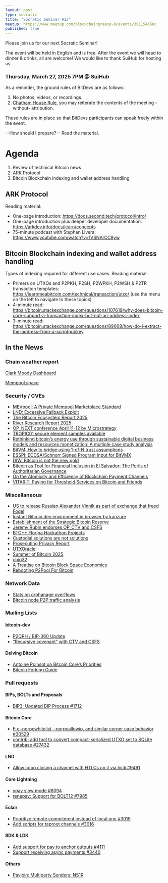 ```yaml
---
layout: post
type: socratic
title: "Socratic Seminar #13"
meetup: https://www.meetup.com/blockchaingreece-0/events/301154650/
published: true
---
```


Please join us for our next Socratic Seminar!

The event will be held in English and is free. After the event we will head to dinner & drinks, all are welcome! 
We would like to thank SuiHub for hosting us.

### Thursday, March 27, 2025 7PM @ SuiHub

As a reminder, the ground rules of BitDevs are as follows:

1. No photos, videos, or recordings.
2. [Chatham House Rule](https://en.wikipedia.org/wiki/Chatham_House_Rule), you may
   reiterate the contents of the meeting -without- attribution.

These rules are in place so that BitDevs participants can speak freely within the event.

--How should I prepare?-- Read the material.

# Agenda

1. Review of technical Bitcoin news
2. ARK Protocol
3. Bitcoin Blockchain indexing and wallet address handling

## ARK Protocol
Reading material:

- One-page introduction: https://docs.second.tech/protocol/intro/
- One-page introduction plus deeper developer documentation: https://arkdev.info/docs/learn/concepts
- 75-minute podcast with Stephan Livera: https://www.youtube.com/watch?v=1VSNArCC9yw

## Bitcoin Blockchain indexing and wallet address handling
Types of indexing required for different use cases.
Reading material:

- Primers on UTXOs and P2PKH, P2SH, P2WPKH, P2WSH & P2TR transaction templates: https://learnmeabitcoin.com/technical/transaction/utxo/ (use the menu on the left to navigate to these topics)
- 4-minute read: https://bitcoin.stackexchange.com/questions/107619/why-does-bitcoin-core-support-a-transaction-index-but-not-an-address-index
- 3-minute read: https://bitcoin.stackexchange.com/questions/89008/how-do-i-extract-the-address-from-a-scriptpubkey

## In the News

### Chain weather report

[Clark Moody Dashboard](https://dashboard.clarkmoody.com/)

[Mempool.space](https://mempool.space/graphs/mempool#1m)

### Security / CVEs

* [MEVpool: A Private Mempool Marketplace Standard](https://github.com/mevpool/mevpool/blob/main/mevpool-marketplace.md)  
* [LND: Excessive Failback Exploit](https://morehouse.github.io/lightning/lnd-excessive-failback-exploit/)  
* [The Bitcoin Ecosystem Report 2025](https://epochvc.io/pdf/Epoch-Bitcoin-Ecosystem-Report-2024.pdf)  
* [River Research Report 2025](https://river.com/learn/files/river-bitcoin-adoption-report-2025.pdf)  
* [OP\_NEXT conference April 11-12 by Microstrategy](https://opnext.dev/)  
* [TROPIC01 secure element samples available](https://www.cnx-software.com/2025/03/01/tropic-square-tropic01-is-an-auditable-open-architecture-tamper-proof-risc-v-secure-element-se-for-iot-and-microcontrollers/)  
* [Rethinking bitcoin’s energy use through sustainable digital business models and resources monetization: A multiple case study analysis](https://www.sciencedirect.com/science/article/pii/S2666954425000092)  
* [BitVM: How to bridge using 1-of-N trust assumptions](https://storopoli.com/blog/bitvm/)  
* [ESSPI: ECDSA/Schnorr Signed Program Input for BitVMX](https://bitvmx.org/files/esspi-ecdsa-input-bitvmx.pdf)  
* [DIW: Bitcoin is not the new gold](https://www.diw.de/documents/publikationen/73/diw_01.c.938867.de/dwr-25-09-1.pdf)  
* [Bitcoin as Tool for Financial Inclusion in El Salvador: The Perils of Authoritarian Governance](https://journals.sagepub.com/doi/full/10.1177/1866802X251316902)  
* [On the Atomicity and Efficiency of Blockchain Payment Channels](https://eprint.iacr.org/2025/180)  
* [VITARIT: Paying for Threshold Services on Bitcoin and Friends](https://eprint.iacr.org/2025/174)

### Miscellaneous

* [US to release Russian Alexander Vinnik as part of exchange that freed Fogel](https://www.reuters.com/world/us/us-release-russian-alexander-vinnik-part-exchange-that-freed-fogel-new-york-2025-02-12/)  
* [Instant Bitcoin dev environment in browser by kanzure](https://x.com/kanzure/status/1886849902245736693)  
* [Establishment of the Strategic Bitcoin Reserve](https://www.whitehouse.gov/presidential-actions/2025/03/establishment-of-the-strategic-bitcoin-reserveand-united-states-digital-asset-stockpile/)  
* [Jeremy Rubin endorses OP\_CTV and CSFS](https://x.com/JeremyRubin/status/1895676912401252588)  
* [BTC++ Floripa Hackathon Projects](https://bitcoinplusplus.devpost.com/project-gallery?page=1)  
* [Custodial solutions are not solutions](https://spiralbtc.substack.com/p/custodial-solutions-are-not-solutions)  
* [Prosecuting Privacy Report](https://www.defieducationfund.org/_files/ugd/84ba66_87dfb370e81a4766811bf16e5293c6da.pdf)  
* [UTXOracle](https://utxo.live/oracle/)  
* [Summer of Bitcoin 2025](https://www.summerofbitcoin.org/)  
* [cbip32](https://github.com/jamesob/cbip32)  
* [A Treatise on Bitcoin Block Space Economics](https://blog.lopp.net/treatise-bitcoin-block-space-economics/)  
* [Rebooting P2Pool For Bitcoin](https://blog.opdup.com/2025/02/04/rebooting-p2pool-for-bitcoin.html)

### Network Data

* [Stats on orphanage overflows](https://delvingbitcoin.org/t/stats-on-orphanage-overflows/1421)  
* [Bitcoin node P2P traffic analysis](https://delvingbitcoin.org/t/bitcoin-node-p2p-traffic-analysis/1490)

### Mailing Lists

#### bitcoin-dev

* [P2QRH / BIP-360 Update](https://groups.google.com/g/bitcoindev/c/oQKezDOc4us)  
* [“Recursive covenant” with CTV and CSFS](https://groups.google.com/g/bitcoindev/c/Tu7mr419jWQ)

#### Delving Bitcoin

* [Antoine Poinsot on Bitcoin Core’s Priorities](https://delvingbitcoin.org/t/antoine-poinsot-on-bitcoin-cores-priorities/1470)  
* [Bitcoin Forking Guide](https://delvingbitcoin.org/t/bitcoin-forking-guide/1451)

### Pull requests

#### BIPs, BOLTs and Proposals

* [BIP3: Updated BIP Process \#1712](https://github.com/bitcoin/bips/pull/1712)

#### Bitcoin Core

* [Fix \-norpcwhitelist, \-norpcallowip, and similar corner case behavior \#30529](https://github.com/bitcoin/bitcoin/pull/30529)  
* [contrib: add tool to convert compact-serialized UTXO set to SQLite database \#27432](https://github.com/bitcoin/bitcoin/pull/27432)

#### LND

* [Allow coop closing a channel with HTLCs on it via lncli \#9491](https://github.com/lightningnetwork/lnd/pull/9491)

#### Core Lightning

* [xpay slow mode \#8094](https://github.com/ElementsProject/lightning/pull/8094)  
* [renepay: Support for BOLT12 \#7985](https://github.com/ElementsProject/lightning/pull/7985)

#### Eclair

* [Prioritize remote commitment instead of local one \#3019](https://github.com/ACINQ/eclair/pull/3019)  
* [Add scripts for taproot channels \#3016](https://github.com/ACINQ/eclair/pull/3016)

#### BDK & LDK

* [Add support for pay to anchor outputs \#4111](https://github.com/rust-bitcoin/rust-bitcoin/pull/4111)  
* [Support receiving async payments \#3440](https://github.com/lightningdevkit/rust-lightning/pull/3440)

#### Others

* [Payjoin: Multiparty Senders: NS1R](https://github.com/payjoin/rust-payjoin/pull/434/)
